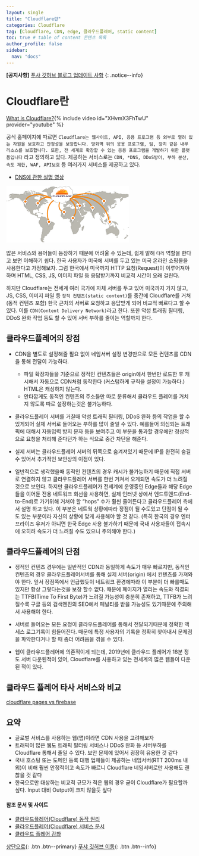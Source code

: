 ```yaml
---
layout: single
title: "Cloudflare란"
categories: Cloudflare
tag: [Cloudflare, CDN, edge, 클라우드플레어, static content]
toc: true # table of content 콘텐츠 목록
author_profile: false
sidebar:
  nav: "docs"
---
```


**[공지사항]** [푸샤 깃허브 블로그 업데이트 사항](https://github.com/de24world/de24world.github.io)
{: .notice--info}

# Cloudflare란

[What is Cloudflare?](https://youtu.be/XHvmX3FhTwU){% include video id="XHvmX3FhTwU" provider="youtube" %}

공식 홈페이지에 따르면 `Cloudflare는 웹사이트, API, 응용 프로그램 등 외부로 열려 있는 자원을 보호하고 안정성을 보장합니다. 방화벽 뒤의 응용 프로그램, 팀, 장치 같은 내부 리소스를 보호합니다. 또한, 전 세계로 확장할 수 있는 응용 프로그램을 개발하기 위한 플랫폼입니다` 라고 정의하고 있다. 제공하는 서비스로는 `CDN, *DNS, DDoS방어, 부하 분산, 속도 제한, WAF, API보호` 등 여러가지 서비스를 제공하고 있다.

- [DNS에 관한 설명 영상](https://youtu.be/6fc9NAQkcv0)

<img src="/assets/images/Cloudflare/cloudflare.png" />

많은 서비스와 용어들이 등장하기 때문에 어려울 수 있는데, 쉽게 말해 `다리` 역할을 한다고 보면 이해하기 쉽다. 한국 사용자가 미국에 서버를 두고 있는 미국 온라인 쇼핑몰을 사용한다고 가정해보자. 그럼 한국에서 미국까지 HTTP 요청(Request)이 이루어져야하며 HTML, CSS, JS, 이미지 파일 등 응답받기까지 비교적 시간이 오래 걸린다.

하지만 Cloudflare는 전세계 여러 국가에 자체 서버를 두고 있어 미국까지 가지 않고, JS, CSS, 이미지 파일 등 `정적 컨텐츠(static content)`를 중간에 Cloudflare를 거쳐(동적 컨텐츠 포함) 한국 근처의 서버로 요청하고 응답받게 되어 비교적 빠르다고 할 수 있다. 이를 `CDN(Content Delivery Network)`라고 한다. 또한 악성 트래핑 필터링, DDoS 완화 작업 등도 할 수 있어 서버 부하를 줄이는 역할까지 한다.

## 클라우드플레어의 장점

- CDN을 별도로 설정해줄 필요 없이 네임서버 설정 변경만으로 모든 컨텐츠를 CDN을 통해 전달이 가능하다.

  - 파일 확장자들을 기준으로 정적인 컨텐츠들은 origin에서 한번만 로드한 후 캐시해서 자동으로 CDN처럼 동작한다 (커스텀하게 규칙을 설정이 가능하다.) HTML은 캐싱하지 않는다.
  - 안타깝게도 동적인 컨텐츠의 주소들만 따로 분류해서 클라우드 플레어를 거치지 않도록 따로 설정하는것은 불가능하다.

- 클라우드플레어 서버를 거칠때 악성 트래픽 필터링, DDoS 완화 등의 작업을 할 수 있게되어 실제 서버로 들어오는 부하를 많이 줄일 수 있다. 예를들어 의심되는 트래픽에 대해서 자동입력 방지 문자 등을 보여주고 이 부분을 통과할 경우에만 정상적으로 요청을 처리해 준다던가 하는 식으로 중간 차단을 해준다.

- 실제 서버는 클라우드플레어 서버의 뒤쪽으로 숨겨져있기 때문에 IP를 완전히 숨길 수 있어서 추가적인 보안상의 이점이 있다.

- 일반적으로 생각했을때 동적인 컨텐츠의 경우 캐시가 불가능하기 때문에 직접 서버로 연결하지 않고 클라우드플레어 서버를 한번 거쳐서 오게되면 속도가 더 느려질 것으로 보인다. 하지만 클라우드플레어가 전세계에 운영중인 Edge들과 해당 Edge들을 이어둔 전용 네트워크 회선을 사용하면, 실제 인터넷 상에서 엔드투엔드(End-to-End)로 가기위해 거쳐야 할 “hops” 수가 훨씬 줄어든다고 클라우드플레어 측에서 설명 하고 있다. 이 부분은 네트웍 상황에따라 장점이 될 수도있고 단점이 될 수도 있는 부분이라 자신의 상황에 맞게 사용해야 할 것 같다. (특히 한국의 경우 엔터프라이즈 유저가 아니면 한국 Edge 사용 불가하기 때문에 국내 사용자들이 접속시에 오히려 속도가 더 느려질 수도 있으니 주의해야 한다.)

## 클라우드플레어의 단점

- 정적인 컨텐츠 경우에는 일반적인 CDN과 동일하게 속도가 매우 빠르지만, 동적인 컨텐츠의 경우 클라우드플레어서버를 통해 실제 서버(origin) 에서 컨텐츠를 가져와야 한다. 앞서 장점쪽에서 언급했듯이 네트워크 환경에따라 이 부분이 더 빠를때도 있지만 항상 그렇다는것을 보장 할수 없다. 때문에 페이지가 열리는 속도와 직결되는 TTFB(Time To First Byte)가 느려질 가능성이 충분히 존재하고, TTFB가 느려질수록 구글 등의 검색엔진의 SEO에서 페널티를 받을 가능성도 있기때문에 주의해서 사용해야 한다.

- 서버로 들어오는 모든 요청이 클라우드플레어를 통해서 전달되기때문에 정확한 액세스 로그기록이 힘들어진다. 때문에 특정 사용자의 기록을 정확히 찾아내서 문제점을 파악한다거나 할 때 좀더 어려움을 겪을 수 있다.

- 웹이 클라우드플레어에 의존적이게 되는데, 2019년에 클라우드 플레어가 18분 정도 서버 다운된적이 있어, Cloudflare를 사용하고 있는 전세계의 많은 웹들이 다운된 적이 있다.

## 클라우드 플레어 타사 서비스와 비교

[cloudflare pages vs firebase](https://bejamas.io/compare/cloudflare-pages-vs-firebase/)

<div class="notice--success">
<h2>요약</h2>
<ul>
  <li>글로벌 서비스를 사용하는 웹(앱)이라면 CDN 사용을 고려해보자 </li>
  <li>트래픽이 많은 웹도 트래픽 필터링 서비스나 DDoS 완화 등 서버부하를 Cloudflare 통해서 줄일 수 있다. 보안 문제에 있어서 굉장히 유용한 것 같다</li>
  <li>국내 호스팅 또는 도메인 등록 대행 업체들이 제공하는 네임서버(RTT 200ms 내외)이 비해 훨씬 안정적이고 속도가 빠르니 Cloudflare 네임서버로만 사용해도 괜찮을 것 같다</li>
  <li>한국으로만 대상하는 비교적 규모가 적은 웹의 경우 굳이 Cloudflare가 필요할까 싶다. Input 대비 Output이 크지 않을듯 싶다</li>

</ul>
</div>

#### 참조 문서 및 사이트

- [클라우드플레어(Cloudflare) 동작 원리](https://www.letmecompile.com/how-cloudflare-works/)
- [클라우드플레어(Cloudflare) 서비스 문서](https://developers.cloudflare.com/)
- [클라우드 플레어 강좌](https://egghead.io/q?q=cloudflare)

[상단으로](#svg-란){: .btn .btn--primary}
[푸샤 깃허브 이동](https://github.com/de24world){: .btn .btn--info}
